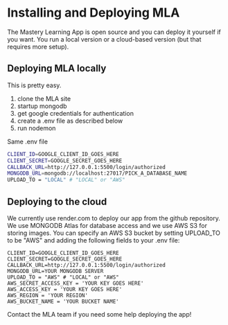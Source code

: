 # Installing and Deploying MLA
The Mastery Learning App is open source and you can deploy it yourself if you want.
You run a local version or a cloud-based version (but that requires more setup).

## Deploying MLA locally
This is pretty easy.
1. clone the MLA site
2. startup mongodb
3. get google credentials for authentication
4. create a .env file as described below
5. run nodemon

Same .env file
``` bash
CLIENT_ID=GOOGLE_CLIENT_ID_GOES_HERE
CLIENT_SECRET=GOOGLE_SECRET_GOES_HERE
CALLBACK_URL=http://127.0.0.1:5500/login/authorized
MONGODB_URL=mongodb://localhost:27017/PICK_A_DATABASE_NAME
UPLOAD_TO = "LOCAL" # "LOCAL" or "AWS"
```

## Deploying to the cloud
We currently use render.com to deploy our app from the github repository.
We use MONGODB Atlas for database access
and we use AWS S3 for storing images. You can specify an AWS S3 bucket by
setting UPLOAD_TO to be "AWS" and adding the following fields to your .env file:
```
CLIENT_ID=GOOGLE_CLIENT_ID_GOES_HERE
CLIENT_SECRET=GOOGLE_SECRET_GOES_HERE
CALLBACK_URL=http://127.0.0.1:5500/login/authorized
MONGODB_URL=YOUR MONGODB SERVER 
UPLOAD_TO = "AWS" # "LOCAL" or "AWS"
AWS_SECRET_ACCESS_KEY = 'YOUR KEY GOES HERE'
AWS_ACCESS_KEY = 'YOUR KEY GOES HERE'
AWS_REGION = 'YOUR REGION'
AWS_BUCKET_NAME = 'YOUR BUCKET NAME'   
```
Contact the MLA team if you need some help deploying the app!
